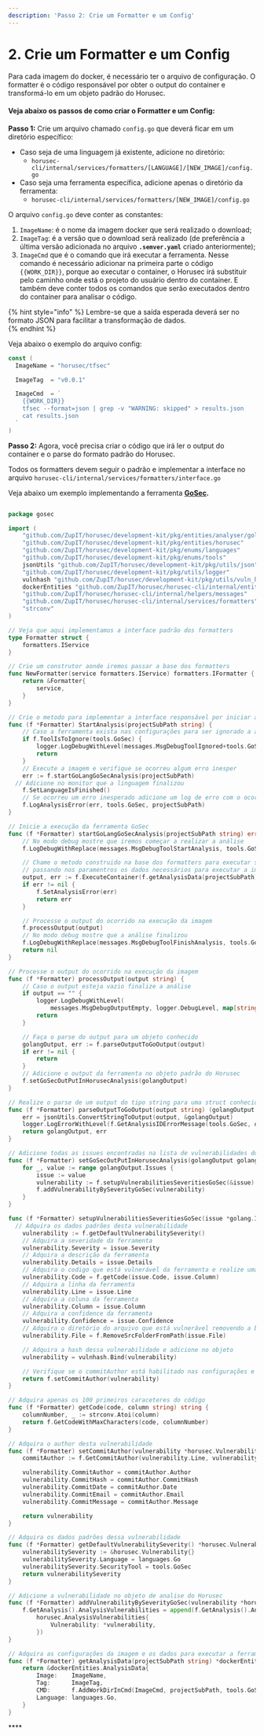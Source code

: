 ```yaml
---
description: 'Passo 2: Crie um Formatter e um Config'
---
```


# 2. Crie um Formatter e um Config

Para cada imagem do docker, é necessário ter o arquivo de configuração. O formatter é o código responsável por obter o output do container e transformá-lo em um objeto padrão do Horusec.

#### Veja abaixo os passos de como criar o Formatter e um Config: 

**Passo 1:** Crie um arquivo chamado `config.go` que deverá ficar em um diretório específico:

* Caso seja de uma linguagem já existente, adicione no diretório:
  * `horusec-cli/internal/services/formatters/[LANGUAGE]/[NEW_IMAGE]/config.go`
* Caso seja uma ferramenta específica, adicione apenas o diretório da ferramenta:
  * `horusec-cli/internal/services/formatters/[NEW_IMAGE]/config.go`

O arquivo `config.go` deve conter as constantes:

1. `ImageName`:  é o nome da imagem docker que será realizado o download;
2. `ImageTag`: é a versão que o download será realizado \(de preferência a última versão adicionada no arquivo **`.semver.yaml`** criado anteriormente\);
3.  `ImageCmd` que é o comando que irá executar a ferramenta. Nesse comando é necessário adicionar na primeira parte o código `{{WORK_DIR}}`, porque ao executar o container, o Horusec irá substituir pelo caminho onde está o projeto do usuário dentro do container. E também deve conter todos os comandos que serão executados dentro do container para analisar o código.

{% hint style="info" %}
Lembre-se que a saída esperada deverá ser no formato JSON para facilitar a transformação de dados.  
{% endhint %}

Veja abaixo o exemplo do arquivo config: 

```go
const (
  ImageName = "horusec/tfsec"

  ImageTag  = "v0.0.1"

  ImageCmd  = `
    {{WORK_DIR}}
    tfsec --format=json | grep -v "WARNING: skipped" > results.json
    cat results.json
  `
)
```

**Passo 2:** Agora, você precisa criar o código que irá ler o output do container e o parse do formato padrão do Horusec. 

Todos os formatters devem seguir o padrão e implementar a interface no arquivo `horusec-cli/internal/services/formatters/interface.go` 

Veja abaixo um exemplo implementando a ferramenta [**GoSec**](https://github.com/securego/gosec)**.**

```go

package gosec

import (
	"github.com/ZupIT/horusec/development-kit/pkg/entities/analyser/golang"
	"github.com/ZupIT/horusec/development-kit/pkg/entities/horusec"
	"github.com/ZupIT/horusec/development-kit/pkg/enums/languages"
	"github.com/ZupIT/horusec/development-kit/pkg/enums/tools"
	jsonUtils "github.com/ZupIT/horusec/development-kit/pkg/utils/json"
	"github.com/ZupIT/horusec/development-kit/pkg/utils/logger"
	vulnhash "github.com/ZupIT/horusec/development-kit/pkg/utils/vuln_hash"
	dockerEntities "github.com/ZupIT/horusec/horusec-cli/internal/entities/docker"
	"github.com/ZupIT/horusec/horusec-cli/internal/helpers/messages"
	"github.com/ZupIT/horusec/horusec-cli/internal/services/formatters"
	"strconv"
)

// Veja que aqui implementamos a interface padrão dos formatters
type Formatter struct {
	formatters.IService
}

// Crie um construtor aonde iremos passar a base dos formatters
func NewFormatter(service formatters.IService) formatters.IFormatter {
	return &Formatter{
		service,
	}
}

// Crie o metodo para implementar a interface responsável por iniciar a análise
func (f *Formatter) StartAnalysis(projectSubPath string) {
	// Caso a ferramenta exista nas configurações para ser ignorado a análise deverá terminar.
	if f.ToolIsToIgnore(tools.GoSec) {
		logger.LogDebugWithLevel(messages.MsgDebugToolIgnored+tools.GoSec.ToString(), logger.DebugLevel)
		return
	}
	// Execute a imagem e verifique se ocorreu algum erro inesper
	err := f.startGoLangGoSecAnalysis(projectSubPath)
  // Adicione no monitor que a linguagem finalizou
	f.SetLanguageIsFinished()
	// Se ocorreu um erro inesperado adicione um log de erro com o ocorrido
	f.LogAnalysisError(err, tools.GoSec, projectSubPath)
}

// Inicie a execução da ferramenta GoSec
func (f *Formatter) startGoLangGoSecAnalysis(projectSubPath string) error {
	// No modo debug mostre que iremos começar a realizar a análise
	f.LogDebugWithReplace(messages.MsgDebugToolStartAnalysis, tools.GoSec)

	// Chame o metodo construido na base dos formatters para executar sua ferramenta
	// passando nos paramentros os dados necessários para executar a imagem
	output, err := f.ExecuteContainer(f.getAnalysisData(projectSubPath))
	if err != nil {
		f.SetAnalysisError(err)
		return err
	}

	// Processe o output do ocorrido na execução da imagem
	f.processOutput(output)
	// No modo debug mostre que a análise finalizou
	f.LogDebugWithReplace(messages.MsgDebugToolFinishAnalysis, tools.GoSec)
	return nil
}

// Processe o output do ocorrido na execução da imagem
func (f *Formatter) processOutput(output string) {
	// Caso o output esteja vazio finalize a análise
	if output == "" {
		logger.LogDebugWithLevel(
			messages.MsgDebugOutputEmpty, logger.DebugLevel, map[string]interface{}{"tool": tools.GoSec.ToString()})
		return
	}

	// Faça o parse do output para um objeto conhecido
	golangOutput, err := f.parseOutputToGoOutput(output)
	if err != nil {
		return
	}
	// Adicione o output da ferramenta no objeto padrão do Horusec
	f.setGoSecOutPutInHorusecAnalysis(golangOutput)
}

// Realize o parse de um output do tipo string para uma struct conhecida
func (f *Formatter) parseOutputToGoOutput(output string) (golangOutput golang.Output, err error) {
	err = jsonUtils.ConvertStringToOutput(output, &golangOutput)
	logger.LogErrorWithLevel(f.GetAnalysisIDErrorMessage(tools.GoSec, output), err, logger.ErrorLevel)
	return golangOutput, err
}

// Adicione todas as issues encontradas na lista de vulnerabilidades do Horusec
func (f *Formatter) setGoSecOutPutInHorusecAnalysis(golangOutput golang.Output) {
	for _, value := range golangOutput.Issues {
		issue := value
		vulnerability := f.setupVulnerabilitiesSeveritiesGoSec(&issue)
		f.addVulnerabilityBySeverityGoSec(vulnerability)
	}
}

func (f *Formatter) setupVulnerabilitiesSeveritiesGoSec(issue *golang.Issue) *horusec.Vulnerability {
  // Adquira os dados padrões desta vulnerabilidade
	vulnerability := f.getDefaultVulnerabilitySeverity()
	// Adquira a severidade da ferramenta
	vulnerability.Severity = issue.Severity
	// Adquira a descrição da ferramenta
	vulnerability.Details = issue.Details
	// Adquira o codigo que está vulnerável da ferramenta e realize uma verificação para adquirir apenas os 100 primeiros caracteres depois da coluna informada!
	vulnerability.Code = f.getCode(issue.Code, issue.Column)
	// Adquira a linha da ferramenta
	vulnerability.Line = issue.Line
	// Adquira a coluna da ferramenta
	vulnerability.Column = issue.Column
	// Adquira a confidence da ferramenta
	vulnerability.Confidence = issue.Confidence
	// Adquira o diretório do arquivo que está vulnerável removendo a base da ferramenta, este método esta na base dos formatters
	vulnerability.File = f.RemoveSrcFolderFromPath(issue.File)

	// Adquira a hash dessa vulnerabilidade e adicione no objeto
	vulnerability = vulnhash.Bind(vulnerability)

	// Verifique se o commitAuthor está habilitado nas configurações e adquira usando comando pré existente na base dos formatters
	return f.setCommitAuthor(vulnerability)
}

// Adquira apenas os 100 primeiros caraceteres do código
func (f *Formatter) getCode(code, column string) string {
	columnNumber, _ := strconv.Atoi(column)
	return f.GetCodeWithMaxCharacters(code, columnNumber)
}

// Adquira o author desta vulnerabilidade
func (f *Formatter) setCommitAuthor(vulnerability *horusec.Vulnerability) *horusec.Vulnerability {
	commitAuthor := f.GetCommitAuthor(vulnerability.Line, vulnerability.File)

	vulnerability.CommitAuthor = commitAuthor.Author
	vulnerability.CommitHash = commitAuthor.CommitHash
	vulnerability.CommitDate = commitAuthor.Date
	vulnerability.CommitEmail = commitAuthor.Email
	vulnerability.CommitMessage = commitAuthor.Message

	return vulnerability
}

// Adquira os dados padrões dessa vulnerabilidade
func (f *Formatter) getDefaultVulnerabilitySeverity() *horusec.Vulnerability {
	vulnerabilitySeverity := &horusec.Vulnerability{}
	vulnerabilitySeverity.Language = languages.Go
	vulnerabilitySeverity.SecurityTool = tools.GoSec
	return vulnerabilitySeverity
}

// Adicione a vulnerabilidade no objeto de analise do Horusec 
func (f *Formatter) addVulnerabilityBySeverityGoSec(vulnerability *horusec.Vulnerability) {
	f.GetAnalysis().AnalysisVulnerabilities = append(f.GetAnalysis().AnalysisVulnerabilities,
		horusec.AnalysisVulnerabilities{
			Vulnerability: *vulnerability,
		})
}

// Adquira as configurações da imagem e os dados para executar a ferramenta
func (f *Formatter) getAnalysisData(projectSubPath string) *dockerEntities.AnalysisData {
	return &dockerEntities.AnalysisData{
		Image:    ImageName,
		Tag:      ImageTag,
		CMD:      f.AddWorkDirInCmd(ImageCmd, projectSubPath, tools.GoSec),
		Language: languages.Go,
	}
}

```

\*\*\*\*


